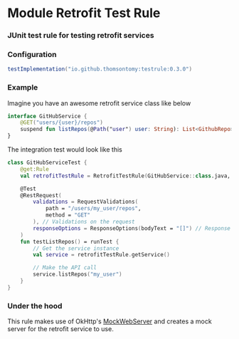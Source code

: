 # Module Retrofit Test Rule

### JUnit test rule for testing retrofit services

### Configuration

```groovy
testImplementation("io.github.thomsontomy:testrule:0.3.0")
```

### Example

Imagine you have an awesome retrofit service class like below

```kotlin
interface GitHubService {
    @GET("users/{user}/repos")
    suspend fun listRepos(@Path("user") user: String): List<GithubRepo>
}
```

The integration test would look like this

```kotlin
class GitHubServiceTest {
    @get:Rule
    val retrofitTestRule = RetrofitTestRule(GitHubService::class.java, logLevel = LogLevel.BODY)

    @Test
    @RestRequest(
        validations = RequestValidations(
            path = "/users/my_user/repos",
            method = "GET"
        ), // Validations on the request
        responseOptions = ResponseOptions(bodyText = "[]") // Response configurations
    )
    fun testListRepos() = runTest {
        // Get the service instance
        val service = retrofitTestRule.getService()

        // Make the API call
        service.listRepos("my_user")
    }
}
```

### Under the hood

This rule makes use of
OkHttp's [MockWebServer](https://github.com/square/okhttp/tree/master/mockwebserver) and creates a
mock server for the retrofit service to use.